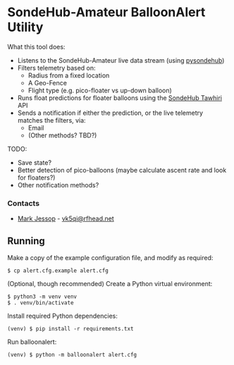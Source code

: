 # SondeHub-Amateur BalloonAlert Utility
What this tool does:
* Listens to the SondeHub-Amateur live data stream (using [pysondehub](https://github.com/projecthorus/pysondehub/))
* Filters telemetry based on:
  * Radius from a fixed location
  * A Geo-Fence
  * Flight type (e.g. pico-floater vs up-down balloon)
* Runs float predictions for floater balloons using the [SondeHub Tawhiri](https://github.com/projecthorus/tawhiri/) API
* Sends a notification if either the prediction, or the live telemetry matches the filters, via:
  * Email
  * (Other methods? TBD?)


TODO:
* Save state?
* Better detection of pico-balloons (maybe calculate ascent rate and look for floaters?)
* Other notification methods?

### Contacts
* [Mark Jessop](https://github.com/darksidelemm) - vk5qi@rfhead.net

## Running
Make a copy of the example configuration file, and modify as required:
```shell
$ cp alert.cfg.example alert.cfg
```

(Optional, though recommended) Create a Python virtual environment:
```shell
$ python3 -m venv venv
$ . venv/bin/activate
```

Install required Python dependencies:
```shell
(venv) $ pip install -r requirements.txt
```

Run balloonalert:
```shell
(venv) $ python -m balloonalert alert.cfg
```